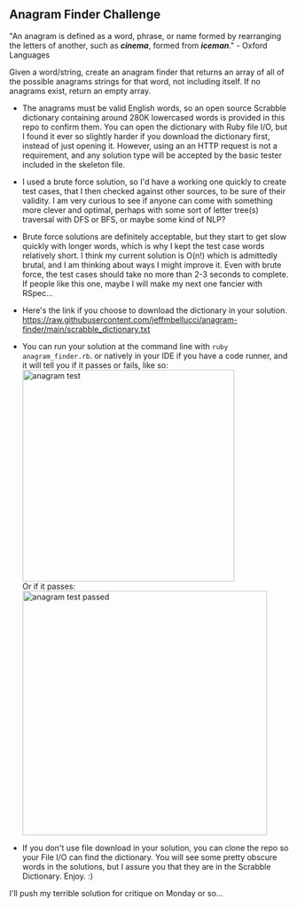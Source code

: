 ## Anagram Finder Challenge

"An anagram is defined as a word, phrase, or name formed by rearranging the letters of another, such as **_cinema_**, formed from **_iceman_**." - Oxford Languages  

Given a word/string, create an anagram finder that returns an array of all of the possible anagrams strings for that word, not including itself.  If no anagrams exist, return an empty array.

- The anagrams must be valid English words, so an open source Scrabble dictionary containing around 280K lowercased words is provided in this repo to confirm them.  You can open the dictionary with Ruby file I/O, but I found it ever so slightly harder if you download the dictionary first, instead of just opening it.  However, using an an HTTP request is not a requirement, and any solution type will be accepted by the basic tester included in the skeleton file.

- I used a brute force solution, so I'd have a working one quickly to create test cases, that I then checked against other sources, to be sure of their validity.  I am very curious to see if anyone can come with something more clever and optimal, perhaps with some sort of letter tree(s) traversal with DFS or BFS, or maybe some kind of NLP?

- Brute force solutions are definitely acceptable, but they start to get slow quickly with longer words, which is why I kept the test case words relatively short.  I think my current solution is O(n!) which is admittedly brutal, and I am thinking about ways I might improve it. Even with brute force, the test cases should take no more than 2-3 seconds to complete. If people like this one, maybe I will make my next one fancier with RSpec...

- Here's the link if you choose to download the dictionary in your solution.
https://raw.githubusercontent.com/jeffmbellucci/anagram-finder/main/scrabble_dictionary.txt

- You can run your solution at the command line with `ruby anagram_finder.rb`. or natively in your IDE if you have a code runner, and it will tell you if it passes or fails, like so:<br/><img width="382" alt="anagram test" src="https://github.com/jeffmbellucci/anagram-finder/assets/5009669/d505308a-eb67-4881-b27f-ade164faaf19"><br/>
Or if it passes: <br/><img width="441" alt="anagram test passed" src="https://github.com/jeffmbellucci/anagram-finder/assets/5009669/0e92d65e-b72b-485b-86d3-0ba06ce04c1d">

- If you don't use file download in your solution, you can clone the repo so your File I/O can find the dictionary. You will see some pretty obscure words in the solutions, but I assure you that they are in the Scrabble Dictionary.  Enjoy. :)

I'll push my terrible solution for critique on Monday or so...
